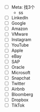 - [ ] Meta: 找3个
  - ss
- [ ] Linkedln
- [ ] Google
- [ ] Amazon
- [ ] VMware
- [ ] Instagram
- [ ] YouTube
- [ ] Apple
- [ ] eBay
- [ ] SAP
- [ ] Oracle
- [ ] Microsoft
- [ ] Snapchat
- [ ] Twitter
- [ ] Airbnb
- [ ] Bloomberg
- [ ] Dropbox
- [ ] TikTok
